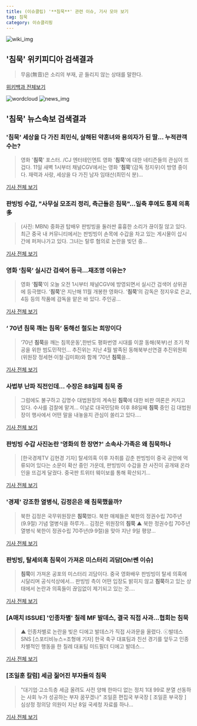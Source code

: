 ```yaml
---
title: (이슈클립) '**침묵**' 관련 이슈, 기사 모아 보기
tag: 침묵
category: 이슈클리핑
---
```

![wiki_img](https://user-images.githubusercontent.com/42597476/44503234-41136a80-a6d0-11e8-9071-6fc6418eafe4.png)
## **'**침묵**'** 위키피디아 검색결과
>무음(無音)은 소리의 부재, 곧 들리지 않는 상태를 말한다.

<a href="https://ko.wikipedia.org/wiki/침묵" target="_blank">위키백과 전체보기</a>

![wordcloud](https://s3.ap-northeast-2.amazonaws.com/lyrics101-wordcloud/2018-09-11-1536599393.png)
![news_img](https://user-images.githubusercontent.com/42597476/44507050-1206f400-a6e4-11e8-8d98-7ffbfebb353f.png)
## **'**침묵**'** 뉴스속보 검색결과
### '**침묵**' 세상을 다 가진 최민식, 살해된 약혼녀와 용의자가 된 딸… 누적관객수는?

>영화 '**침묵**' 포스터. /CJ 엔터테인먼트  영화 '**침묵**'에 대한 네티즌들의 관심이 뜨겁다.   11일 새벽 1시부터 채널CGV에서는 영화 '**침묵**'(감독 정지우)이 방영 중이다.  재력과 사랑, 세상을 다 가진 남자 임태산(최민식 분)...

<a href="http://www.kyeongin.com/main/view.php?key=20180911000130169" target="_blank">기사 전체 보기</a>

### 판빙빙 수갑, "사무실 모조리 정리, 측근들은 **침묵**"…일축 후에도 통제 의혹多

>(사진: MBN) 중화권 탑배우 판빙빙을 둘러싼 흉흉한 소리가 끊이질 않고 있다. 최근 중국 내 커뮤니티에서는 판빙빙이 손목에 수갑을 차고 있는 게시물이 삽시간에 퍼져나가고 있다. 그녀는 탈루 혐의로 논란을 빚던 중...

<a href="http://www.honam.co.kr/read.php3?aid=1536596198564824215" target="_blank">기사 전체 보기</a>

### 영화 ‘**침묵**’ 실시간 검색어 등극…재조명 이유는?

>영화 ‘**침묵**’이 오늘 오전 1시부터 채널CGV에 방영되면서 실시간 검색어 상위권에 등극했다. ‘**침묵**’은 지난해 11월 개봉한 영화다. ‘**침묵**’의 감독은 정지우로 은교, 4등 등의 작품에 감독을 맡은 바 있다. 주인공...

<a href="http://www.kookje.co.kr/news2011/asp/newsbody.asp?code=0500&key=20180911.99099004134" target="_blank">기사 전체 보기</a>

### ‘ 70년 **침묵** 깨는 침목’ 동해선 철도는 희망이다

>‘70년 **침묵**을 깨는 침목운동’,한반도 평화번영 시대를 이끌 동해(북부)선 조기 착공을 위한 범도민적인... 추진위는 지난 4월 발족된 동해북부선연결 추진위원회(위원장 정세현·이철·김미화)와 함께 ‘70년 **침묵**을...

<a href="http://www.kado.net/?mod=news&act=articleView&idxno=929786" target="_blank">기사 전체 보기</a>

### 사법부 난파 직전인데… 수장은 88일째 **침묵** 중

>그럼에도 불구하고 김명수 대법원장의 계속된 **침묵**에 대한 비판 여론은 커지고 있다. 수사를 검찰에 맡겨... 이날로 대국민담화 이후 88일째 **침묵** 중인 김 대법원장이 행사에서 어떤 말을 내놓을지 관심이 쏠리고 있다....

<a href="http://news.kmib.co.kr/article/view.asp?arcid=0924005154&code=11131900&cp=nv" target="_blank">기사 전체 보기</a>

### 판빙빙 수갑 사진논란 '영화의 한 장면?' 소속사·가족은 왜 **침묵**하나

>[한국경제TV 김현경 기자] 탈세의혹 이후 자취를 감춘 판빙빙이 중국 공안에 억류되어 있다는 소문이 확산 중인 가운데, 판빙빙이 수갑을 찬 사진이 공개돼 온라인을 뜨겁게 달궜다. 중국판 트위터 웨이보를 통해 확산되기...

<a href="http://news.wowtv.co.kr/NewsCenter/News/Read?articleId=A201809100557&t=NN" target="_blank">기사 전체 보기</a>

### '경제' 강조한 열병식, 김정은은 왜 **침묵**했을까?

>북한 김정은 국무위원장은 **침묵**했다. 북한 매체들은 북한의 정권수립 70주년(9.9절) 기념 열병식을 하루가... 김정은 위원장의 **침묵** ▲ 북한 정권수립 70주년 열병식 북한이 정권수립 70주년(9·9절)을 맞아 지난 9일 평양...

<a href="http://www.ohmynews.com/NWS_Web/View/at_pg.aspx?CNTN_CD=A0002471043&CMPT_CD=P0010&utm_source=naver&utm_medium=newsearch&utm_campaign=naver_news" target="_blank">기사 전체 보기</a>

### 판빙빙, 탈세의혹 **침묵**이 가져온 미스터리 괴담[Oh!쎈 이슈]

>**침묵**이 가져온 공포의 미스터리 괴담이다. 중국 영화배우 판빙빙이 탈세 의혹에 시달리며 공식석상에서... 판빙빙 측이 어떤 입장도 밝히지 않고 **침묵**하고 있는 상태에서 논란과 의혹들이 끊임없이 제기되고 있는 것....

<a href="http://www.osen.co.kr/article/G1110986491" target="_blank">기사 전체 보기</a>

### [A매치 ISSUE] '인종차별' 칠레 MF 발데스, 결국 직접 사과…협회는 **침묵**

>▲ 인종차별로 논란을 빚은 디에고 발데스가 직접 사과문을 올렸다. ⓒ발데스 SNS [스포티비뉴스=조형애 기자] 한국 축구 대표팀과 친선 경기를 앞두고 인종차별적인 행동을 한 칠레 대표팀 미드필더 디에고 발데스...

<a href="http://www.spotvnews.co.kr/?mod=news&act=articleView&idxno=235981" target="_blank">기사 전체 보기</a>

### [조일훈 칼럼] 세금 짊어진 부자들의 **침묵**

>"대기업·고소득층 세금 올려도 사전 양해 한마디 없는 정치 1대 99로 분열 선동하는 사회 누가 성공하는 부자 꿈꾸겠나" 조일훈 편집국 부국장 [ 조일훈 부국장 ] 심상정 정의당 의원이 지난 8일 국세청 자료를 하나...

<a href="http://news.hankyung.com/article/2018091095851" target="_blank">기사 전체 보기</a>


